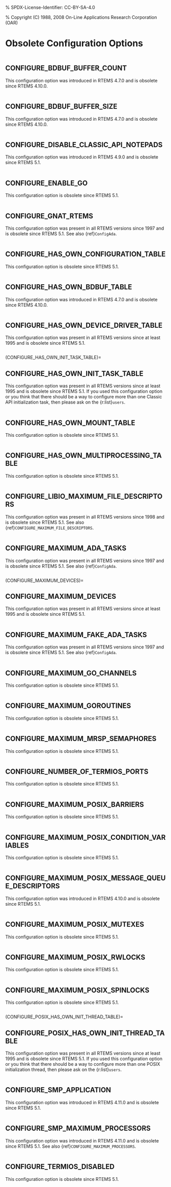 % SPDX-License-Identifier: CC-BY-SA-4.0

% Copyright (C) 1988, 2008 On-Line Applications Research Corporation (OAR)

# Obsolete Configuration Options

```{index} CONFIGURE_BDBUF_BUFFER_COUNT
```

## CONFIGURE_BDBUF_BUFFER_COUNT

This configuration option was introduced in RTEMS 4.7.0 and is obsolete since
RTEMS 4.10.0.

```{index} CONFIGURE_BDBUF_BUFFER_SIZE
```

## CONFIGURE_BDBUF_BUFFER_SIZE

This configuration option was introduced in RTEMS 4.7.0 and is obsolete since
RTEMS 4.10.0.

```{index} CONFIGURE_DISABLE_CLASSIC_API_NOTEPADS
```

## CONFIGURE_DISABLE_CLASSIC_API_NOTEPADS

This configuration option was introduced in RTEMS 4.9.0 and is obsolete since
RTEMS 5.1.

```{index} CONFIGURE_ENABLE_GO
```

## CONFIGURE_ENABLE_GO

This configuration option is obsolete since RTEMS 5.1.

```{index} CONFIGURE_GNAT_RTEMS
```

## CONFIGURE_GNAT_RTEMS

This configuration option was present in all RTEMS versions since 1997 and is
obsolete since RTEMS 5.1. See also {ref}`ConfigAda`.

```{index} CONFIGURE_HAS_OWN_CONFIGURATION_TABLE
```

## CONFIGURE_HAS_OWN_CONFIGURATION_TABLE

This configuration option is obsolete since RTEMS 5.1.

```{index} CONFIGURE_HAS_OWN_BDBUF_TABLE
```

## CONFIGURE_HAS_OWN_BDBUF_TABLE

This configuration option was introduced in RTEMS 4.7.0 and is obsolete since
RTEMS 4.10.0.

```{index} CONFIGURE_HAS_OWN_DEVICE_DRIVER_TABLE
```

## CONFIGURE_HAS_OWN_DEVICE_DRIVER_TABLE

This configuration option was present in all RTEMS versions since at least 1995
and is obsolete since RTEMS 5.1.

```{index} CONFIGURE_HAS_OWN_INIT_TASK_TABLE
```

(CONFIGURE_HAS_OWN_INIT_TASK_TABLE)=

## CONFIGURE_HAS_OWN_INIT_TASK_TABLE

This configuration option was present in all RTEMS versions since at least 1995
and is obsolete since RTEMS 5.1. If you used this configuration option or you
think that there should be a way to configure more than one Classic API
initialization task, then please ask on the {r:list}`users`.

```{index} CONFIGURE_HAS_OWN_MOUNT_TABLE
```

## CONFIGURE_HAS_OWN_MOUNT_TABLE

This configuration option is obsolete since RTEMS 5.1.

```{index} CONFIGURE_HAS_OWN_MULTIPROCESSING_TABLE
```

## CONFIGURE_HAS_OWN_MULTIPROCESSING_TABLE

This configuration option is obsolete since RTEMS 5.1.

```{index} CONFIGURE_LIBIO_MAXIMUM_FILE_DESCRIPTORS
```

## CONFIGURE_LIBIO_MAXIMUM_FILE_DESCRIPTORS

This configuration option was present in all RTEMS versions since 1998 and is
obsolete since RTEMS 5.1. See also {ref}`CONFIGURE_MAXIMUM_FILE_DESCRIPTORS`.

```{index} CONFIGURE_MAXIMUM_ADA_TASKS
```

## CONFIGURE_MAXIMUM_ADA_TASKS

This configuration option was present in all RTEMS versions since 1997 and is
obsolete since RTEMS 5.1. See also {ref}`ConfigAda`.

```{index} CONFIGURE_MAXIMUM_DEVICES
```

(CONFIGURE_MAXIMUM_DEVICES)=

## CONFIGURE_MAXIMUM_DEVICES

This configuration option was present in all RTEMS versions since at least 1995
and is obsolete since RTEMS 5.1.

```{index} CONFIGURE_MAXIMUM_FAKE_ADA_TASKS
```

## CONFIGURE_MAXIMUM_FAKE_ADA_TASKS

This configuration option was present in all RTEMS versions since 1997 and is
obsolete since RTEMS 5.1. See also {ref}`ConfigAda`.

```{index} CONFIGURE_MAXIMUM_GO_CHANNELS
```

## CONFIGURE_MAXIMUM_GO_CHANNELS

This configuration option is obsolete since RTEMS 5.1.

```{index} CONFIGURE_MAXIMUM_GOROUTINES
```

## CONFIGURE_MAXIMUM_GOROUTINES

This configuration option is obsolete since RTEMS 5.1.

```{index} CONFIGURE_MAXIMUM_MRSP_SEMAPHORES
```

## CONFIGURE_MAXIMUM_MRSP_SEMAPHORES

This configuration option is obsolete since RTEMS 5.1.

```{index} CONFIGURE_NUMBER_OF_TERMIOS_PORTS
```

## CONFIGURE_NUMBER_OF_TERMIOS_PORTS

This configuration option is obsolete since RTEMS 5.1.

```{index} CONFIGURE_MAXIMUM_POSIX_BARRIERS
```

## CONFIGURE_MAXIMUM_POSIX_BARRIERS

This configuration option is obsolete since RTEMS 5.1.

```{index} CONFIGURE_MAXIMUM_POSIX_CONDITION_VARIABLES
```

## CONFIGURE_MAXIMUM_POSIX_CONDITION_VARIABLES

This configuration option is obsolete since RTEMS 5.1.

```{index} CONFIGURE_MAXIMUM_POSIX_MESSAGE_QUEUE_DESCRIPTORS
```

## CONFIGURE_MAXIMUM_POSIX_MESSAGE_QUEUE_DESCRIPTORS

This configuration option was introduced in RTEMS 4.10.0 and is obsolete since
RTEMS 5.1.

```{index} CONFIGURE_MAXIMUM_POSIX_MUTEXES
```

## CONFIGURE_MAXIMUM_POSIX_MUTEXES

This configuration option is obsolete since RTEMS 5.1.

```{index} CONFIGURE_MAXIMUM_POSIX_RWLOCKS
```

## CONFIGURE_MAXIMUM_POSIX_RWLOCKS

This configuration option is obsolete since RTEMS 5.1.

```{index} CONFIGURE_MAXIMUM_POSIX_SPINLOCKS
```

## CONFIGURE_MAXIMUM_POSIX_SPINLOCKS

This configuration option is obsolete since RTEMS 5.1.

```{index} CONFIGURE_POSIX_HAS_OWN_INIT_THREAD_TABLE
```

(CONFIGURE_POSIX_HAS_OWN_INIT_THREAD_TABLE)=

## CONFIGURE_POSIX_HAS_OWN_INIT_THREAD_TABLE

This configuration option was present in all RTEMS versions since at least 1995
and is obsolete since RTEMS 5.1. If you used this configuration option or you
think that there should be a way to configure more than one POSIX
initialization thread, then please ask on the {r:list}`users`.

```{index} CONFIGURE_SMP_APPLICATION
```

## CONFIGURE_SMP_APPLICATION

This configuration option was introduced in RTEMS 4.11.0 and is obsolete since
RTEMS 5.1.

```{index} CONFIGURE_SMP_MAXIMUM_PROCESSORS
```

## CONFIGURE_SMP_MAXIMUM_PROCESSORS

This configuration option was introduced in RTEMS 4.11.0 and is obsolete since
RTEMS 5.1. See also {ref}`CONFIGURE_MAXIMUM_PROCESSORS`.

```{index} CONFIGURE_TERMIOS_DISABLED
```

## CONFIGURE_TERMIOS_DISABLED

This configuration option is obsolete since RTEMS 5.1.
